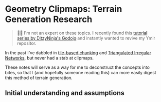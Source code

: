 # Geometry Clipmaps: Terrain Generation Research

> 🙋🏼 I'm not an expert on these topics. I recently found this [tutorial series by DitzyNinja's Godojo](https://www.youtube.com/watch?v=Hgv9iAdazKg) and instantly wanted to revive my Ymir repositor.

In the past I've dabbled in [tile-based chunking](https://www.youtube.com/watch?v=wbpMiKiSKm8&list=PLFt_AvWsXl0eBW2EiBtl_sxmDtSgZBxB3) and [Triangulated Irregular Networks](https://observablehq.com/@mourner/martin-real-time-rtin-terrain-mesh), but never had a stab at clipmaps.

These notes will serve as a way for me to deconstruct the concepts into bites, so that I (and hopefully someone reading this) can more easily digest this method of terrain generation.

## Initial understanding and assumptions

